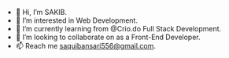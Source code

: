 - 👋 Hi, I’m SAKIB.
- 👀 I’m interested in Web Development.
- 🌱 I’m currently learning from @Crio.do Full Stack Development. 
- 💞️ I’m looking to collaborate on as a Front-End Developer.  
- 📫 Reach me saquibansari556@gmail.com. 

<!---
sakib7860/sakib7860 is a ✨ special ✨ repository because its `README.md` (this file) appears on your GitHub profile.
You can click the Preview link to take a look at your changes.
--->
